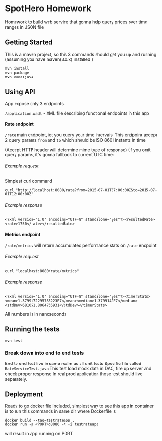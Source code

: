 # SpotHero Homework

Homework to build web service that gonna help query prices 
over time ranges in JSON file

## Getting Started
This is a maven project, so this 3 commands should get you up and running
(assuming you have maven(3.x.x) installed )
```
mvn install
mvn package
mvn exec:java
```

## Using API

App expose only 3 endpoints 

`/application.wadl` - XML file describing functional endpoints in this app

#### Rate endpoint

`/rate` main endpoint, let you query your time intervals. 
This endpoint accept 2 query params `from` and `to` which 
should be ISO 8601 instants in time 

(Accept HTTP header will determine mime type of response)
(If you omit query params, it's gonna fallback to current UTC time)
###### Example request
Simplest curl command
```
curl "http://localhost:8080/rate?from=2015-07-01T07:00:00Z&to=2015-07-01T12:00:00Z"
```
###### Example response
```
<?xml version="1.0" encoding="UTF-8" standalone="yes"?><resultedRate><rate>1750</rate></resultedRate>
```


#### Metrics endpoint

`/rate/metrics` will return accumulated performance stats on `/rate` endpoint

###### Example request
```
curl "localhost:8080/rate/metrics"
```

###### Example response
```
<?xml version="1.0" encoding="UTF-8" standalone="yes"?><timerStats><mean>1.3799172295736223E7</mean><median>1.3799149E7</median><stdDev>681051.8064735931</stdDev></timerStats>
```
All numbers is in nanoseconds

## Running the tests
```
mvn test
```

### Break down into end to end tests
End to end test live in same realm as all unit tests
Specific file called `RateServiceTest.java`
This test load mock data in DAO, fire up server and check proper response
In real prod application those test should live separately.

## Deployment
Ready to go docker file included, simplest way to see this app 
in container is to run this commands in same dir where Dockerfile is
```
docker build --tag=testrateapp .
docker run -p <PORT>:8080 -t -i testrateapp
```
will result in app running on PORT

